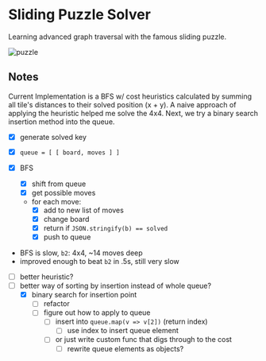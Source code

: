 # Sliding Puzzle Solver

Learning advanced graph traversal with the famous sliding puzzle.

![puzzle](https://upload.wikimedia.org/wikipedia/commons/thumb/f/ff/15-puzzle_magical.svg/220px-15-puzzle_magical.svg.png)

## Notes

Current Implementation is a BFS w/ cost heuristics calculated by summing all tile's distances to their solved position (x + y). A naive approach of applying the heuristic helped me solve the 4x4. Next, we try a binary search insertion method into the queue.

- [x] generate solved key
- [x] `queue = [ [ board, moves ] ]`
- [x] BFS

  - [x] shift from queue
  - [x] get possible moves
  - for each move:
    - [x] add to new list of moves
    - [x] change board
    - [x] return if `JSON.stringify(b) == solved`
    - [x] push to queue

- BFS is slow, `b2`: 4x4, ~14 moves deep
- improved enough to beat `b2` in .5s, still very slow

- [ ] better heuristic?
- [ ] better way of sorting by insertion instead of whole queue?
  - [x] binary search for insertion point
    - [ ] refactor
    - [ ] figure out how to apply to queue
      - [ ] insert into `queue.map(v => v[2])` (return index)
        - [ ] use index to insert queue element
      - [ ] or just write custom func that digs through to the cost
        - [ ] rewrite queue elements as objects?
